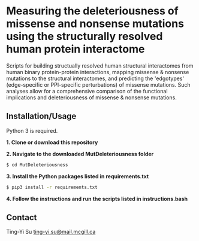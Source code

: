 # Measuring the deleteriousness of missense and nonsense mutations using the structurally resolved human protein interactome

Scripts for building structually resolved human structural interactomes from human binary protein-protein interactions, mapping missense & nonsense mutations to the structural interactomes, and predicting the 'edgotypes' (edge-specific or PPI-specific perturbations) of missense mutations. Such analyses allow for a comprehensive comparison of the functional implications and deleteriousness of missense & nonsense mutations.

## Installation/Usage

Python 3 is required.

**1. Clone or download this repository**

**2. Navigate to the downloaded MutDeleteriousness folder**

```bash
$ cd MutDeleteriousness
```

**3. Install the Python packages listed in requirements.txt**

```bash
$ pip3 install -r requirements.txt
```

**4. Follow the instructions and run the scripts listed in instructions.bash**

## Contact

Ting-Yi Su ting-yi.su@mail.mcgill.ca
